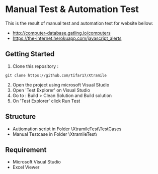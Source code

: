 # Manual Test & Automation Test

This is the result of manual test and automation test for website bellow:

- http://computer-database.gatling.io/computers
- https://the-internet.herokuapp.com/javascript_alerts

## Getting Started
1. Clone this repository :
```
git clone https://github.com/tifar17/Xtramile
```
2. Open the project using microsoft Visual Studio
3. Open 'Test Explorer' on Visual Studio
4. Go to : Build > Clean Solution and Build solution 
5. On 'Test Explorer' click Run Test

## Structure
- Autiomation script in Folder \XtramileTest\TestCases
- Manual Testcase in Folder \XtramileTest\

## Requirement
- Microsoft Visual Studio
- Excel Viewer

